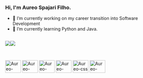 ### Hi, I'm Aureo Spajari Filho.

- 🔭 I’m currently working on my career transition into Software Development
- 🌱 I’m currently learning Python and Java.

## 

<div style="display: flex; flex-direction: row;">
 <img class="img" src="https://github-readme-stats.vercel.app/api?username=aureospajari&show_icons=true&theme=vue" />
 <img class="img" src="https://github-readme-stats.vercel.app/api/top-langs/?username=aureospajari&theme=vue&layout=compact" />
</div>

##

<div style="display: inline_block"><br>
<img align="center" alt="Aureo-python" height="40" width="50" src="https://cdn.jsdelivr.net/gh/devicons/devicon/icons/python/python-original.svg" />
<img align="center" alt="Aureo-java" height="40" width="50" src="https://cdn.jsdelivr.net/gh/devicons/devicon/icons/java/java-original.svg" />
<img align="center" alt="Aureo-javascript" height="40" width="50" src="https://cdn.jsdelivr.net/gh/devicons/devicon/icons/javascript/javascript-original.svg" />
<img align="center" alt="Aureo-html" height="40" width="50" src="https://cdn.jsdelivr.net/gh/devicons/devicon/icons/html5/html5-original-wordmark.svg" />
<img align="center" alt="Aureo-css" height="40" width="50" src="https://cdn.jsdelivr.net/gh/devicons/devicon/icons/css3/css3-original-wordmark.svg" />
<img align="center" alt="Aureo-bootstrap" height="40" width="50" src="https://cdn.jsdelivr.net/gh/devicons/devicon/icons/bootstrap/bootstrap-original.svg" />        
</div>          
          

